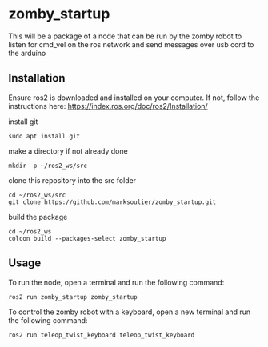 # zomby_startup
This will be a package of a node that can be run by the zomby robot to listen for cmd_vel on the ros network and send messages over usb cord to the arduino

## Installation

Ensure ros2 is downloaded and installed on your computer. If not, follow the instructions here: https://index.ros.org/doc/ros2/Installation/

install git
```
sudo apt install git
```

make a directory if not already done
```
mkdir -p ~/ros2_ws/src
```

clone this repository into the src folder
```
cd ~/ros2_ws/src
git clone https://github.com/marksoulier/zomby_startup.git
```

build the package
```
cd ~/ros2_ws
colcon build --packages-select zomby_startup
```

## Usage

To run the node, open a terminal and run the following command:
```
ros2 run zomby_startup zomby_startup
```

To control the zomby robot with a keyboard, open a new terminal and run the following command:
```
ros2 run teleop_twist_keyboard teleop_twist_keyboard
```